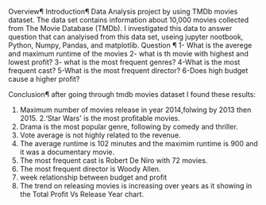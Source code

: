 Overview¶
Introduction¶
Data Analysis project by using TMDb movies dataset. The data set contains information about 10,000 movies collected from The Movie Database (TMDb). I investigated this data to answer question that can analyised from this data set, useing jupyter nootbook, Python, Numpy, Pandas, and matplotlib.
Question ¶
1- What is the averege and maximum runtime of the movies
2- what is th movie with highest and lowest profit?
3- what is the most frequent genres?
4-What is the most frequent cast?
5-What is the most frequent director?
6-Does high budget cause a higher profit?


Conclusion¶
after going through tmdb movies dataset I found these results:
1. Maximum number of movies release in year 2014,folwing by 2013 then 2015. 2.‘Star Wars' is the most profitable movies.
2. Drama is the most popular genre, following by comedy and thriller.
3. Vote average is not highly related to the revenue.
4. The average runtime is 102 minutes and the maximim runtime is 900 and it was a documentary movie.
5. The most frequent cast is Robert De Niro with 72 movies.
6. The most frequent director is Woody Allen.
7. week relationship between budget and profit
8. The trend on releasing movies is increasing over years as it showing in the Total Profit Vs Release Year chart.
